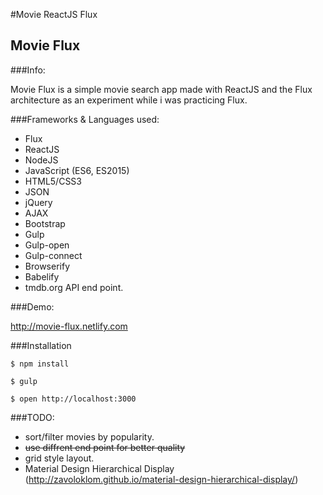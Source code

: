 #Movie ReactJS Flux

## Movie Flux

###Info:

Movie Flux is a simple movie search app made with ReactJS and the Flux architecture as an experiment while i was practicing Flux.

###Frameworks & Languages used:

- Flux
- ReactJS
- NodeJS
- JavaScript (ES6, ES2015)
- HTML5/CSS3
- JSON
- jQuery
- AJAX
- Bootstrap
- Gulp
- Gulp-open
- Gulp-connect
- Browserify
- Babelify
- tmdb.org API end point.

###Demo:

http://movie-flux.netlify.com


###Installation

```
$ npm install

$ gulp

$ open http://localhost:3000

```

###TODO:

- sort/filter movies by popularity.
- ~~use diffrent end point for better quality~~
- grid style layout.
- Material Design Hierarchical Display (http://zavoloklom.github.io/material-design-hierarchical-display/)
